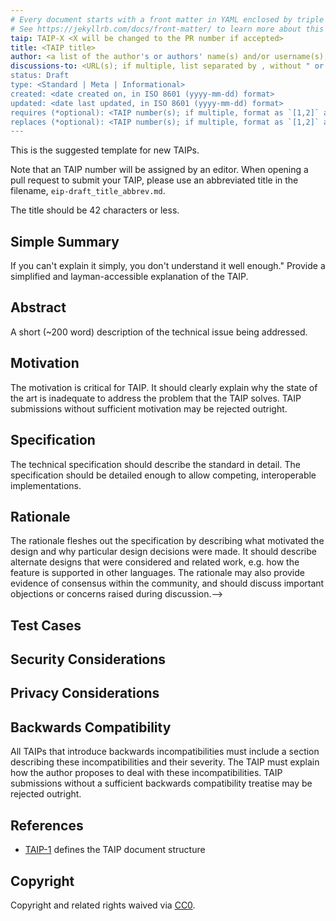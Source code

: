 ```yaml
---
# Every document starts with a front matter in YAML enclosed by triple dashes.
# See https://jekyllrb.com/docs/front-matter/ to learn more about this concept.
taip: TAIP-X <X will be changed to the PR number if accepted>
title: <TAIP title>
author: <a list of the author's or authors' name(s) and/or username(s), or name(s) and email(s), e.g. (use with the parentheses or triangular brackets): FirstName LastName (@GitHubUsername), FirstName LastName <foo@bar.com>, FirstName (@GitHubUsername) and GitHubUsername (@GitHubUsername)>
discussions-to: <URL(s); if multiple, list separated by , without " or []> 
status: Draft
type: <Standard | Meta | Informational>
created: <date created on, in ISO 8601 (yyyy-mm-dd) format>
updated: <date last updated, in ISO 8601 (yyyy-mm-dd) format>
requires (*optional): <TAIP number(s); if multiple, format as `[1,2]` array>
replaces (*optional): <TAIP number(s); if multiple, format as `[1,2]` array>
---
```


<!--You can leave these HTML comments in your merged TAIP and delete the visible duplicate text guides, they will not appear and may be helpful to refer to if you edit it again. This is the suggested template for new TAIP. Note that an TAIP number will be assigned by an editor. When opening a pull request to submit your TAIP, please use an abbreviated title in the filename, `taip-draft_title_abbrev.md`. The title should be 44 characters or less.-->
This is the suggested template for new TAIPs.

Note that an TAIP number will be assigned by an editor. When opening a pull request to submit your TAIP, please use an abbreviated title in the filename, `eip-draft_title_abbrev.md`.

The title should be 42 characters or less.

## Simple Summary
<!--"If you can't explain it simply, you don't understand it well enough." Provide a simplified and layman-accessible explanation of the TAIP.-->
If you can't explain it simply, you don't understand it well enough." Provide a simplified and layman-accessible explanation of the TAIP.

## Abstract
<!--A short (~200 word) description of the technical issue being addressed.-->
A short (~200 word) description of the technical issue being addressed.

## Motivation
<!--The motivation is critical for TAIP. It should clearly explain why the state of the art is inadequate to address the problem that the TAIP solves. TAIP submissions without sufficient motivation may be rejected outright.-->
The motivation is critical for TAIP. It should clearly explain why the state of the art is inadequate to address the problem that the TAIP solves. TAIP submissions without sufficient motivation may be rejected outright.

## Specification
<!--The technical specification should describe the standard in detail. The specification should be detailed enough to allow competing, interoperable implementations. -->
The technical specification should describe the standard in detail. The specification should be detailed enough to allow competing, interoperable implementations.

## Rationale
<!--The rationale fleshes out the specification by describing what motivated the design and why particular design decisions were made. It should describe alternate designs that were considered and related work, e.g. how the feature is supported in other languages. The rationale may also provide evidence of consensus within the community, and should discuss important objections or concerns raised during discussion.-->
The rationale fleshes out the specification by describing what motivated the design and why particular design decisions were made. It should describe alternate designs that were considered and related work, e.g. how the feature is supported in other languages. The rationale may also provide evidence of consensus within the community, and should discuss important objections or concerns raised during discussion.-->

## Test Cases
<!--Please add diverse test cases here if applicable. Any normative definition of an interface requires test cases to be implementable. -->

## Security Considerations
<!--Please add an explicit list of intra-actor assumptions and known risk factors if applicable. Any normative definition of an interface requires these to be implementable; assumptions and risks should be at both individual interaction/use-case scale and systemically, should the interface specified gain ecosystem-namespace adoption. -->

## Privacy Considerations
<!--Please add an explicit list of intra-actor assumptions and known risk factors if applicable. Any normative definition of an interface requires these to be implementable; assumptions and risks should be at both individual interaction/use-case scale and systemically, should the interface specified gain ecosystem-namespace adoption. -->

## Backwards Compatibility
<!--All TAIPs that introduce backwards incompatibilities must include a section describing these incompatibilities and their severity. The TAIP must explain how the author proposes to deal with these incompatibilities. TAIP submissions without a sufficient backwards compatibility treatise may be rejected outright.-->
All TAIPs that introduce backwards incompatibilities must include a section describing these incompatibilities and their severity. The TAIP must explain how the author proposes to deal with these incompatibilities. TAIP submissions without a sufficient backwards compatibility treatise may be rejected outright.

## References 
<!--Links to external resources that help understanding the TAIP better. This can e.g. be links to existing implementations. See CONTRIBUTING.md#style-guide . -->

- [TAIP-1][TAIP-1] defines the TAIP document structure

[TAIP-1]: https://tap.rsvp/TAIPs/taip-1

## Copyright
Copyright and related rights waived via [CC0](../LICENSE).